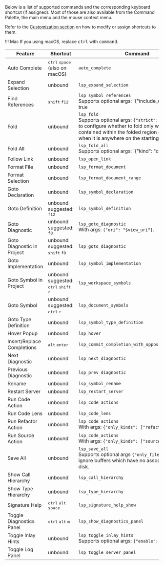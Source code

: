 Below is a list of supported commands and the corresponding keyboard shortcut (if assigned). Most of those are also available from the Command Palette, the main menu and the mouse context menu.

Refer to the [Customization section](customization.md#keyboard-shortcuts-key-bindings) on how to modify or assign shortcuts to them.

!!! Mac
    If you using macOS, replace <kbd>ctrl</kbd> with <kbd>command</kbd>.

| Feature | Shortcut | Command |
| ------- | -------- | ------- |
| Auto Complete | <kbd>ctrl</kbd> <kbd>space</kbd> (also on macOS) | `auto_complete`
| Expand Selection | unbound | `lsp_expand_selection`
| Find References | <kbd>shift</kbd> <kbd>f12</kbd> | `lsp_symbol_references`<br>Supports optional args: `{"include_declaration": true | false, "output_mode": "output_panel" | "quick_panel"}`.<br>Triggering from context menus while holding <kbd>ctrl</kbd> opens in "side by side" mode. Holding <kbd>shift</kbd> triggers opposite behavior relative to what `show_references_in_quick_panel` is set to.
| Fold | unbound | `lsp_fold`<br>Supports optional args: `{"strict": true/false}` - to configure whether to fold only when the caret is contained within the folded region (`true`), or even when it is anywhere on the starting line (`false`).
| Fold All | unbound | `lsp_fold_all`<br>Supports optional args: `{"kind": "comment" | "imports" | "region"}`.
| Follow Link | unbound | `lsp_open_link`
| Format File | unbound | `lsp_format_document`
| Format Selection | unbound | `lsp_format_document_range`
| Goto Declaration | unbound | `lsp_symbol_declaration`
| Goto Definition | unbound<br>suggested: <kbd>f12</kbd> | `lsp_symbol_definition`
| Goto Diagnostic | unbound<br>suggested: <kbd>f8</kbd> | `lsp_goto_diagnostic`<br>With args: `{"uri": "$view_uri"}`.
| Goto Diagnostic in Project | unbound<br>suggested: <kbd>shift</kbd> <kbd>f8</kbd> | `lsp_goto_diagnostic`
| Goto Implementation | unbound | `lsp_symbol_implementation`
| Goto Symbol in Project | unbound<br>suggested: <kbd>ctrl</kbd> <kbd>shift</kbd> <kbd>r</kbd> | `lsp_workspace_symbols`
| Goto Symbol | unbound<br>suggested: <kbd>ctrl</kbd> <kbd>r</kbd> | `lsp_document_symbols`
| Goto Type Definition | unbound | `lsp_symbol_type_definition`
| Hover Popup | unbound | `lsp_hover`
| Insert/Replace Completions | <kbd>alt</kbd> <kbd>enter</kbd> | `lsp_commit_completion_with_opposite_insert_mode`
| Next Diagnostic | unbound | `lsp_next_diagnostic`
| Previous Diagnostic | unbound | `lsp_prev_diagnostic`
| Rename | unbound | `lsp_symbol_rename`
| Restart Server | unbound | `lsp_restart_server`
| Run Code Action | unbound | `lsp_code_actions`
| Run Code Lens | unbound | `lsp_code_lens`
| Run Refactor Action | unbound | `lsp_code_actions`<br>With args: `{"only_kinds": ["refactor"]}`.
| Run Source Action | unbound | `lsp_code_actions`<br>With args: `{"only_kinds": ["source"]}`.
| Save All | unbound | `lsp_save_all`<br>Supports optional args `{"only_files": true}` - to ignore buffers which have no associated file on disk.
| Show Call Hierarchy | unbound | `lsp_call_hierarchy`
| Show Type Hierarchy | unbound | `lsp_type_hierarchy`
| Signature Help | <kbd>ctrl</kbd> <kbd>alt</kbd> <kbd>space</kbd> | `lsp_signature_help_show`
| Toggle Diagnostics Panel | <kbd>ctrl</kbd> <kbd>alt</kbd> <kbd>m</kbd> | `lsp_show_diagnostics_panel`
| Toggle Inlay Hints | unbound | `lsp_toggle_inlay_hints`<br>Supports optional args: `{"enable": true/false}`.
| Toggle Log Panel | unbound | `lsp_toggle_server_panel`
